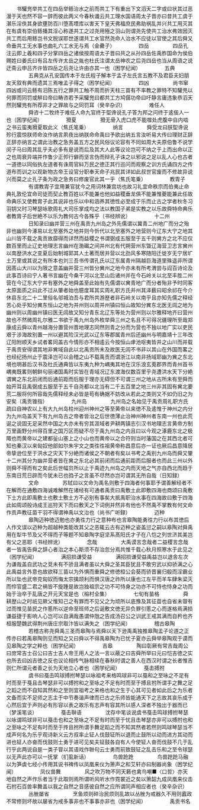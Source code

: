 <!-- { "loadSidebar": true } -->
　　书驩兠举共工在四岳举鲧治水之前而共工下有重出下文滔天二字或曰状其过恶漫于天也然不容一辞而彼此两义今春秋谶云共工理水国语周太子晋亦曰昔共工虞于湛乐淫佚其身欲壅防百川堕髙堙库以害天下皇天弗福庶民弗助祸乱并兴共工用灭其在有虞有崇伯鲧播其淫心称遂共工之过尧用殛之羽山则谓尧先使共工治水弗效因灭共工而后用鲧岂书文脱误耶世遂谓共工水官然尧命人治水不应徒以官使之其后舜又命垂共工无水事也曲礼六工水无与焉（金罍子）
　　
　　四岳
　　
　　四岳孔注云即上羲和四子分掌四岳之诸侯按周语太子晋曰共之从孙四岳佐禹胙国命为侯伯赐姓曰姜氏曰有吕左传许太岳之胤也杜氏注谓太岳神农之后尧四岳也当从周语之说迂斋云申吕齐许皆四岳之后尧让许由亦其一也（困学纪闻）
　　
　　五典
　　
　　五典克从孔安国传本于左氏程子解本于孟子左氏言五教不及君臣夫妇朋友天叙有典而遗其三焉唯孟子得之（困学纪闻）
　　
　　四凶
　　
　　尚书窜四凶或问云鲧有汨陈五行之罪共工触不周而折天柱三苗有不率教之罪特不知驩兠以何罪而同罚或觧曰帝曰畴咨若予采驩兠曰都共工方鸠僝功帝曰吁静言庸违象恭滔天然则驩兠有所荐非才之罪故与之同罚耳（癸辛杂识）
　　
　　难任人
　　
　　舜咨十二牧终于难任人命九官终于堲谗说孔子答为邦之问终于逺佞人一也（困学纪闻）
　　
　　猾夏
　　
　　猾无骨入虎口虎不能噬处虎腹中自内啮之书云蛮夷猾夏取此义（焦氏笔乗）
　　
　　纳言
　　
　　舜受龙曰朕堲谗说殄行震惊朕师命汝作纳言夙夜出纳朕命命禹曰予欲出纳五言汝听易大传曰理财正辞正辞亦纳言之谓此治教之急务盖五方之民风俗议论容有不同如周大夫原伯鲁不说学闵子马曰周其乱乎夫必多有是说而后及其大人此等议论岂可不纳之于上而出命以正之也周衰异端并作鲁少正夘行僻而坚言伪而辩孔子诛之以邪说之足以乱人心也古者一道徳以同俗执左道者有诛周官紏万民之徳正其行巡问而观察之训方氏诵四方之传道布而训之以观新物古帝王设官分职奉天命子兆民其详如此叔世官废而不修故异说兴而莫之止孔子条为政之急务曰修废官此其一乎（焦氏笔乗）
　　
　　教胄子
　　
　　有谓教胄子宜用兼官犹今之用词林兼宫坊也故习礼宜命秩宗而伯夷止命典礼敦伦宜命司徒而契止教百姓以不能兼也他如益稷垂龙俱不能兼惟夔能兼此任故命典乐又使教胄子此其说非也乐以中和涵养其徳性必至成于乐而止古之学者秋冬习羽钥又时习琴瑟咏歌周礼大司乐掌成均之法以教国子弟是实教之以乐故舜特命典乐者教胄子后世絶不以乐为教何古今各殊乎（书经辨讹）
　　
　　十二州
　　
　　日知录曰幽并营三州在禹贡九州岛之外先儒谓以冀青二州地广而分之殆非也幽则今涿易以北至塞外之地并则今忻代以北至塞外之地营则今辽东大宁之地其山川皆不载之禹贡故靡得而详然而益稷之书谓弼成五服至于五千则兾方之北不应仅数百里而止辽史地理志言幽州在渤碣之间并州北有代朔营州东曁辽海营卫志言兾州以南歴洪水之变夏后始制城郭其人土著而居并营以北劲风多寒随阳迁徙岁无宁居圹土万里或其说之有所本也刘三吾书传谓孔氏以辽东属青州隔越巨海道里殊遥非所谓因髙山大川以为限之意盖幽并营三州皆分兾州之地今亦未有所考渭尝与阎百诗论及此事百诗曰宁人著书言幽在今桑干河以北至山后诸州并在今石岭关以北至丰胜二州营在今辽东大宁并有塞外之地舜盖至此始有先儒谓以兾青地广而分者殆非予时同客太原面质之曰此不过从肇者始也臆度耳其实周礼职方氏并州其泽薮曰昭余祁在今介休县东北二十二里俗名邬城泊吾与君所共游歴者非石岭关以南乎且亦知先儒之释经苦心处乎知分兾东恒山之地为并州则以周并州镇曰恒山故知分兾东北医无闾之地为幽州则以周幽州镇曰医无闾故又知分青东北辽东等处为营州则以尔雅释地齐曰营州故也不然微周礼尔雅二书欲于禹九州岛外枚举舜三州之名且不可得况疆理所至哉郑康成云舜以青州越海分置营州晋地理志同然则青之分而为营也不独以地广实以吏民艰于涉海故别置一州以避其险汉光武以辽东等郡属青州后还幽州与明嘉靖十三年改辽阳附顺天乡试者畧同盖古今情形亦不相逺云今按恒山虖池呕夷皆并之山川而并载于禹贡安得谓其地非兾域自此以北禹贡所未及故医无闾不书非以其山在外国而畧之也经纪扬州止于震泽岂可以会稽之山不载禹贡而谓浙江以南非扬域耶幽为兾之东北境也明甚后汉书及杜氏通典皆以东夷九种为嵎夷其地在汉乐浪玄莵郡界而青州首书嵎夷既畧则朝鲜句丽诸国禹时实皆在青域况辽东渡海仅数百里乎尧遭洪水天下分絶谓兾之东北前闭而后通前距而后服于理亦无碍但不可谓三州之地从古所未有至舜而始开耳且禹弼成五服至于五千自尧都以北当有二千五百里之地三州非其固有兾北要荒二服将何所容哉先儒释经未必皆是苟有确据不妨改从若此之类则又不如仍旧之为安矣（禹贡锥指）
　　
　　九州岛
　　
　　九州岛之名始见于禹贡周礼职方氏疏曰自神农以上有大九州岛柱州迎州神州之等至黄帝以来徳不及逺惟于神州之内分为九州岛盖天下有九州岛古之帝者皆治之后世徳薄止治神州神州者东南一州也此荒诞之说固无足采然中国之大亦未有穷其涯域者尹耕两镇志引汉书地理志言黄帝方制万里画野分州得百里之国万区而疑不尽于禹九州岛之内且曰以今观之涿鹿东北之极陬也而黄帝以之建都釡山塞上之小山也而黄帝以之合符则当时藩国之在其西北者可知也秦汉以来匈奴他部如尔朱宇文之类徃徃祖黄帝称昌意后亦一证也厥后昌意降居帝挚逊位至于洪水之灾天下分絶而诸侯之不朝者有矣以书考之禹别九州岛而舜又肇十二州其分为幽并营者皆在兾之东北必其前闭而后通前距而后服者也而此三州以外则舜不得而有之矣此后世幅贠所以止于禹迹九州岛之内而天地之气亦自西北而趋于东南日荒日辟而今犹未已也驺子之言虽不尽然亦岂可谓其无所自哉（日知録）
　　
　　文命
　　
　　苏轼曰以文命为禹名则敷于四海者何事耶予谓善解经者不在解而在通敷四海诚难解然在诸经有可通者禹贡曰禹敷土此即敷四海也商颂曰禹敷下土方此即禹敷土也敷土敷土方不必别有事矣大抵禹职治水事在四海故曰敷于四海此如周颂般诗成王巡狩天下而曰敷天之下词例并然非有他也不然禹不掌教有何文命作贡声教征苗干羽不得谓神禹以文治也（尚书广听録）
　　
　　迈种
　　
　　皋陶迈种徳迈勉也亦勇徃力行之意种布也言皋陶能勇徃力行以布其徳后人作文误以迈种为超越种类能改其父之恶辄云古有迈种之姿盖愆之嗣以皋陶对舜禹用在犁牛节及父不得而子等题不知皋陶字庭坚系髙阳氏才子在八恺之列世济其美岂有父之恶耶（书经辨讹）
　　
　　念哉
　　
　　大禹谟言念哉者二益稷言念哉者一皆禹告舜之辞心者治之本心斯须不存治忽分焉共惟千载心秋月照寒水于此见之（困学纪闻）
　　
　　满招损谦受益
　　
　　满招损谦受益禹益岂以退舎左次为谦哉盖自武功之竞未有不骄且满者虽以大舜之圣其臣犹且不敢穷武以抑骄满之心此禹益言外意也故欲释三苗以为外惧而重舜之修徳桓公会葵而骄晋襄归殽而淫霸业所以坠也武帝克匈奴而悔太宗擒颉利而惧汉唐之祚所以康也江左平而羊车肆朱梁灭而伶官盛二君之祸皆不旋踵是故岂独祖宗之功不可恃身之功亦不可恃也恃身之功而始于治卒于乱唐之开元天宝是也（榕村全集）
　　
　　七旬有苗格
　　
　　舜耕歴山之时祇见厥父惟知己之有罪而不见父之为顽所以底豫及其征苗也自省未甞有过而惟见苗民之作慝所以逆命至班师之后诞敷文徳无异负罪引慝之心而遂格焉满损谦益捷于影响人心岂可以自满哉愚谓仲虺之告成汤召公之训武王戒其满而自矜也齐桓服楚魏武得荆州唐庄宗取汴皆以满失之（困学纪闻）
　　
　　稽古皋陶
　　
　　若稽古称尧舜禹三圣而皋陶与焉舜以天下逊禹禹独推皋陶孟子论道之正传亦曰若禹皋陶则见而知之又曰舜以不得禹皋陶为已忧子夏亦云舜举皋陶观于谟而见皋陶之学之粹也（困学纪闻）
　　
　　吉皋
　　
　　陶曰彰厥有常吉哉周公曰庻常吉士召公曰吉士吉人帝王用人之法一言以蔽之曰吉舜所举曰元曰恺吉徳之实也所去曰凶吉徳之反也议论相传气脉相续在春秋时谓之善人在西汉时谓之长者惟吉则仁所谓元者善之长为天地立心者也（困学纪闻）
　　
　　戞击搏拊
　　
　　虞书曰戞击鸣球搏拊琴瑟以咏祖考来格鸣球非可以戞和之至咏之不足有时而至于戞且击琴瑟非可以搏拊和之至咏之不足有时而至于搏且拊所谓手之舞之足之蹈之而不自知其然和之至则宜祖考之来格也和之生于心其可见者如此后之为乐者文备而实不足师之志主于中节奏谐声律而已古之乐师皆能通天下之志故其哀乐成于心然后宜于声则必有形容以表之故乐有志声有容其所以感人深者不独出于器而已（梦溪笔谈）
　　
　　戞击聨语
　　
　　沈存中笔谈说虞书戞击鸣球搏拊琴瑟以咏谓鸣球非可以戞击也和之至咏之不足有时而至于忧且击琴瑟亦非可以搏拊也和之至咏之不足有时而至于抟且拊所谓手舞足蹈之而不知其然者若然则鸣球琴瑟当不成声何名为乐乎观诗新义云方叔率止钲人伐鼓钲所以退而止鼓所以动而进方其动而进也钲人亦奋而伐鼓则士勇于进可见矣夫钲鼓各自有人今使钲人奋而伐鼓不几于乱行乎此两说自是一类子甞以其语戏作聮句云士勇而前致鼓钲之乱击乐和之至令球瑟以无声此亦可以一抚掌（扪虱新话）
　　
　　鸟兽跄跄
　　
　　鸟兽跄跄马融以为笋虡七经小传用其说书禆传以凤凰来仪为箫声之和艾轩亦曰制器尚象（困学纪闻）
　　
　　凤仪兽舞
　　
　　风之吹万物不同天籁也禽鸟嘲■〈口哲〉亦天地自然之声作乐者当于此取则焉所谓听风听水作霓裳近之矣以箫韶九成凤凰来仪击石拊石百兽率舞盖以我之自然之音感彼自然之应所谓同声相应者也（癸辛杂识）
　　
　　丛脞屡省
　　
　　烹鱼烦则碎治民烦则乱故以丛脞为戒器久不用则蠧政不常修则坏故以屡省为戒多事非也不事事亦非也（困学纪闻）
　　
　　禹贡书名
　　
